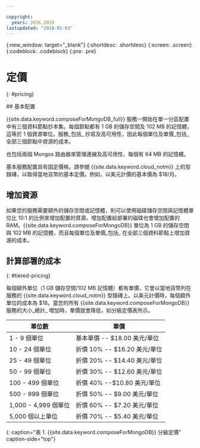 ```yaml
---

copyright:
  years: 2016,2018
lastupdated: "2018-01-03"
---
```


{:new_window: target="_blank"}
{:shortdesc: .shortdesc}
{:screen: .screen}
{:codeblock: .codeblock}
{:pre: .pre}

# 定價
{: #pricing}

## 基本配置

{{site.data.keyword.composeForMongoDB_full}} 服務一開始在單一分區配置中有三個資料節點抄本集。每個節點都有 1 GB 的儲存空間及 102 MB 的記憶體，這等於 1 個資源單位。服務_包括_ 抄寫及高可用性，因此每個單位及單價_包括_ 全部三個節點中資源的成本。

也包括兩個 Mongos 路由器來管理連線及高可用性，每個有 64 MB 的記憶體。

基本服務配置具有固定價格。請參閱 {{site.data.keyword.cloud_notm}} 上的型錄磚，以取得當地貨幣的基本定價。例如，以美元計價的基本價為 $18/月。

## 增加資源

如果您的服務需要額外的儲存空間或記憶體，則可以使用磁碟儲存空間與記憶體單位比 10:1 的比例來增加配置的資源。增加配置給部署的磁碟也會增加配置的 RAM。{{site.data.keyword.composeForMongoDB}} 單位為 1 GB 的儲存空間與 102 MB 的記憶體，而且每個單位及單價_包括_ 在全部三個資料節點上增加資源的成本。 

## 計算部署的成本
{: #tiered-pricing}

每個額外單位（1 GB 儲存空間/102 MB 記憶體）都有單價，它會以當地貨幣列在服務的 {{site.data.keyword.cloud_notm}} 型錄磚上。以美元計價時，每個額外單位的成本為 $18。當您的所有 {{site.data.keyword.composeForMongoDB}} 服務的大小_總計_ 增加時，單價就會降低，如分級定價表所示。

單位數|單價
----------|-----------
1 - 9 個單位|基本單價 -- $18.00 美元/單位
10 - 24 個單位|折價 10% -- $16.20 美元/單位
25 - 49 個單位|折價 20% -- $14.40 美元/單位
50 - 99 個單位|折價 30% -- $12.60 美元/單位
100 - 499 個單位|折價 40% --$10.80 美元/單位
500 - 999 個單位|折價 50% -- $9.00 美元/單位
1,000 - 4,999 個單位|折價 60% -- $7.20 美元/單位
5,000 個以上單位|折價 70% -- $5.40 美元/單位
{: caption="表 1. {{site.data.keyword.composeForMongoDB}} 分級定價" caption-side="top"}
